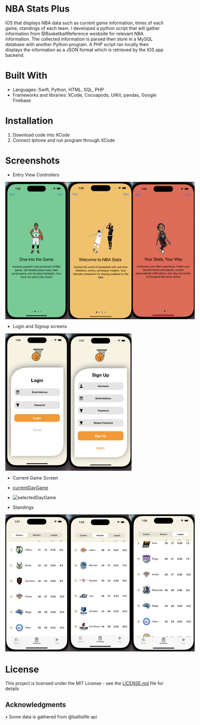 

# NBA Stats Plus

IOS that displays NBA data such as current game information, times of each game, standings of each team. I developed a python script that will gather information from @BasketballReference wesbsite for relevant NBA information. The collected information is parsed then store in a MySQL database with another Python program. A PHP script ran locally then displays the information as a JSON format which is retrieved by the IOS app backend. 


# Built With
 
* Languages: Swift, Python, HTML, SQL, PHP
* Frameworks and libraries: XCode, Cocoapods, UIKit, pandas, Google Firebase

# Installation
1. Download code into XCode
2. Connect Iphone and run program through XCode

# Screenshots

* Entry View Controllers
<div style="display: flex;">
  <img src="images/entryViewControllerTwo.png" alt="Image 1" style="width: 200px; height: auto;">
  <img src="images/entryViewControllerOne.png" alt="Image 2" style="width: 200px; height: auto;">
  <img src="images/entryViewControllerThree.png" alt="Image 1" style="width: 200px; height: auto;">
</div>

* Login and Signup screens
<div style="display: flex;">
  <img src="images/login.png" alt="Image 1" style="width: 200px; height: auto;">
  <img src="images/signup.png" alt="Image 2" style="width: 200px; height: auto;">
</div>

* Current Game Screen
* [currentDayGame](images/currentDayGame.png)
* ![selectedDayGame](images/selectedDayGame.png)

* Standings
<div style="display: flex;">
  <img src="images/east.png" alt="Image 1" style="width: 200px; height: auto;">
  <img src="images/west.png" alt="Image 2" style="width: 200px; height: auto;">
  <img src="images/league.png" alt="Image 1" style="width: 200px; height: auto;">
</div>


# License

This project is licensed under the MIT License - see the [LICENSE.md](LICENSE.md) file for details

## Acknowledgments

• Some data is gathered from @ballislife api
